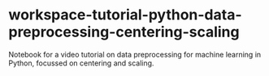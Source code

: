 # workspace-tutorial-python-data-preprocessing-centering-scaling
Notebook for a video tutorial on data preprocessing for machine learning in Python, focussed on centering and scaling.
